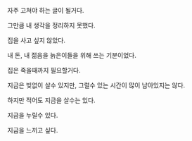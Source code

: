 자주 고쳐야 하는 글이 될거다.

그만큼 내 생각을 정리하지 못했다.

집을 사고 싶지 않았다.

내 돈, 내 젊음을 늙은이들을 위해 쓰는 기분이었다.

집은 죽을때까지 필요할거다.

지금은 빚없이 살수 있지만, 그럴수 있는 시간이 많이 남아있지는 않다.

하지만 적어도 지금을 살수는 있다.

지금을 누릴수 있다.

지금을 느끼고 싶다.
